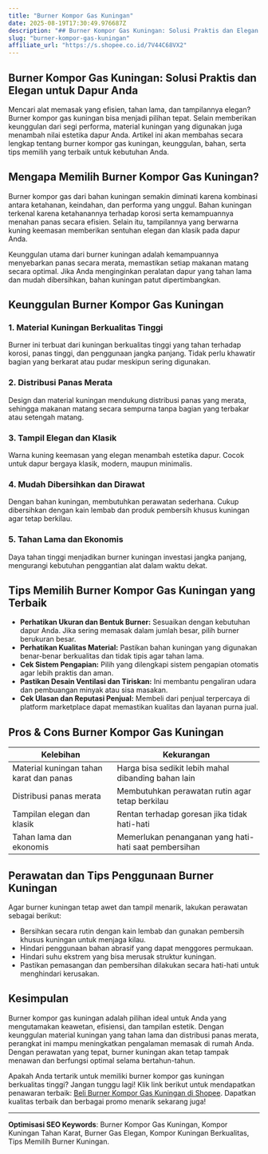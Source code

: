 ```yaml
---
title: "Burner Kompor Gas Kuningan"
date: 2025-08-19T17:30:49.976687Z
description: "## Burner Kompor Gas Kuningan: Solusi Praktis dan Elegan untuk Dapur Anda..."
slug: "burner-kompor-gas-kuningan"
affiliate_url: "https://s.shopee.co.id/7V44C68VX2"
---
```

## Burner Kompor Gas Kuningan: Solusi Praktis dan Elegan untuk Dapur Anda

Mencari alat memasak yang efisien, tahan lama, dan tampilannya elegan? Burner kompor gas kuningan bisa menjadi pilihan tepat. Selain memberikan keunggulan dari segi performa, material kuningan yang digunakan juga menambah nilai estetika dapur Anda. Artikel ini akan membahas secara lengkap tentang burner kompor gas kuningan, keunggulan, bahan, serta tips memilih yang terbaik untuk kebutuhan Anda.

## Mengapa Memilih Burner Kompor Gas Kuningan?

Burner kompor gas dari bahan kuningan semakin diminati karena kombinasi antara ketahanan, keindahan, dan performa yang unggul. Bahan kuningan terkenal karena ketahanannya terhadap korosi serta kemampuannya menahan panas secara efisien. Selain itu, tampilannya yang berwarna kuning keemasan memberikan sentuhan elegan dan klasik pada dapur Anda.

Keunggulan utama dari burner kuningan adalah kemampuannya menyebarkan panas secara merata, memastikan setiap makanan matang secara optimal. Jika Anda menginginkan peralatan dapur yang tahan lama dan mudah dibersihkan, bahan kuningan patut dipertimbangkan.

## Keunggulan Burner Kompor Gas Kuningan

### 1. Material Kuningan Berkualitas Tinggi
Burner ini terbuat dari kuningan berkualitas tinggi yang tahan terhadap korosi, panas tinggi, dan penggunaan jangka panjang. Tidak perlu khawatir bagian yang berkarat atau pudar meskipun sering digunakan.

### 2. Distribusi Panas Merata
Design dan material kuningan mendukung distribusi panas yang merata, sehingga makanan matang secara sempurna tanpa bagian yang terbakar atau setengah matang.

### 3. Tampil Elegan dan Klasik
Warna kuning keemasan yang elegan menambah estetika dapur. Cocok untuk dapur bergaya klasik, modern, maupun minimalis.

### 4. Mudah Dibersihkan dan Dirawat
Dengan bahan kuningan, membutuhkan perawatan sederhana. Cukup dibersihkan dengan kain lembab dan produk pembersih khusus kuningan agar tetap berkilau.

### 5. Tahan Lama dan Ekonomis
Daya tahan tinggi menjadikan burner kuningan investasi jangka panjang, mengurangi kebutuhan penggantian alat dalam waktu dekat.

## Tips Memilih Burner Kompor Gas Kuningan yang Terbaik

- **Perhatikan Ukuran dan Bentuk Burner:** Sesuaikan dengan kebutuhan dapur Anda. Jika sering memasak dalam jumlah besar, pilih burner berukuran besar.
- **Perhatikan Kualitas Material:** Pastikan bahan kuningan yang digunakan benar-benar berkualitas dan tidak tipis agar tahan lama.
- **Cek Sistem Pengapian:** Pilih yang dilengkapi sistem pengapian otomatis agar lebih praktis dan aman.
- **Pastikan Desain Ventilasi dan Tiriskan:** Ini membantu pengaliran udara dan pembuangan minyak atau sisa masakan.
- **Cek Ulasan dan Reputasi Penjual:** Membeli dari penjual terpercaya di platform marketplace dapat memastikan kualitas dan layanan purna jual.

## Pros & Cons Burner Kompor Gas Kuningan

| Kelebihan                                 | Kekurangan                                  |
|--------------------------------------------|----------------------------------------------|
| Material kuningan tahan karat dan panas  | Harga bisa sedikit lebih mahal dibanding bahan lain |
| Distribusi panas merata                   | Membutuhkan perawatan rutin agar tetap berkilau   |
| Tampilan elegan dan klasik               | Rentan terhadap goresan jika tidak hati-hati    |
| Tahan lama dan ekonomis                 | Memerlukan penanganan yang hati-hati saat pembersihan |

## Perawatan dan Tips Penggunaan Burner Kuningan

Agar burner kuningan tetap awet dan tampil menarik, lakukan perawatan sebagai berikut:

- Bersihkan secara rutin dengan kain lembab dan gunakan pembersih khusus kuningan untuk menjaga kilau.
- Hindari penggunaan bahan abrasif yang dapat menggores permukaan.
- Hindari suhu ekstrem yang bisa merusak struktur kuningan.
- Pastikan pemasangan dan pembersihan dilakukan secara hati-hati untuk menghindari kerusakan.

## Kesimpulan

Burner kompor gas kuningan adalah pilihan ideal untuk Anda yang mengutamakan keawetan, efisiensi, dan tampilan estetik. Dengan keunggulan material kuningan yang tahan lama dan distribusi panas merata, perangkat ini mampu meningkatkan pengalaman memasak di rumah Anda. Dengan perawatan yang tepat, burner kuningan akan tetap tampak menawan dan berfungsi optimal selama bertahun-tahun.

Apakah Anda tertarik untuk memiliki burner kompor gas kuningan berkualitas tinggi? Jangan tunggu lagi! Klik link berikut untuk mendapatkan penawaran terbaik: [Beli Burner Kompor Gas Kuningan di Shopee](https://s.shopee.co.id/7V44C68VX2). Dapatkan kualitas terbaik dan berbagai promo menarik sekarang juga!

---

**Optimisasi SEO Keywords**: Burner Kompor Gas Kuningan, Kompor Kuningan Tahan Karat, Burner Gas Elegan, Kompor Kuningan Berkualitas, Tips Memilih Burner Kuningan.